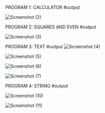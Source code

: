 PROGRAM 1: CALCULATOR
#output


![Screenshot (2)](https://github.com/AchyutaMundargi/Web-Technology/assets/136096584/62108779-7129-49cf-bdfa-3fd03f0b40b7)


PROGRAM 2: SQUARES AND EVEN
#output

![Screenshot (3)](https://github.com/AchyutaMundargi/Web-Technology/assets/136096584/c4eb260a-e28b-492c-b43e-8e8f9353a48a)

PROGRAM 3: TEXT
#output
![Screenshot (4)](https://github.com/AchyutaMundargi/Web-Technology/assets/136096584/504ab4b0-4471-46ce-8e17-ed388f44a2ad)


![Screenshot (5)](https://github.com/AchyutaMundargi/Web-Technology/assets/136096584/56b6fdf5-75b5-4ab9-bc3d-062ab239fa1b)

![Screenshot (6)](https://github.com/AchyutaMundargi/Web-Technology/assets/136096584/473abd30-2d37-4677-825b-afcef1fbc401)


![Screenshot (7)](https://github.com/AchyutaMundargi/Web-Technology/assets/136096584/3cd45518-38b8-46c0-9682-3e0bdc3aeb3c)

PROGRAM 4: STRING
#output















![Screenshot (10)](https://github.com/AchyutaMundargi/Web-Technology/assets/136096584/310afbef-6f0d-4367-bf08-b2a15241faf3)


![Screenshot (11)](https://github.com/AchyutaMundargi/Web-Technology/assets/136096584/2e058750-9b07-4633-9536-ddea095f5e54)

